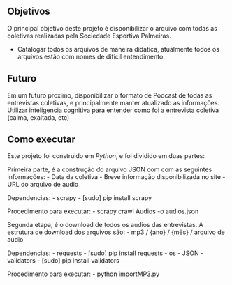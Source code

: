 ## Objetivos
O principal objetivo deste projeto é disponibilizar o arquivo com todas as coletivas realizadas pela Sociedade Esportiva Palmeiras.
- Catalogar todos os arquivos de maneira didatica, atualmente todos os arquivos estão com nomes de dificil entendimento.

## Futuro
Em um futuro proximo, disponibilizar o formato de Podcast de todas as entrevistas coletivas, e principalmente manter atualizado as informações.
Utilizar inteligencia cognitiva para entender como foi a entrevista coletiva (calma, exaltada, etc)

## Como executar
Este projeto foi construido em *Python*, e foi dividido em duas partes:

Primeira parte, é a construção do arquivo JSON com com as seguintes informações:
    - Data da coletiva
    - Breve informação disponibilizada no site
    - URL do arquivo de audio

Dependencias:
    - scrapy - [sudo] pip install scrapy


Procedimento para executar:
    - scrapy crawl Audios -o audios.json


Segunda etapa, é o download de todos os audios das entrevistas.
A estrutura de download dos arquivos são:
    - mp3 / {ano} / {mês} / arquivo de audio

Dependencias:
    - requests - [sudo] pip install requests
    - os
    - JSON
    - validators - [sudo] pip install validators

Procedimento para executar:
    - python importMP3.py

